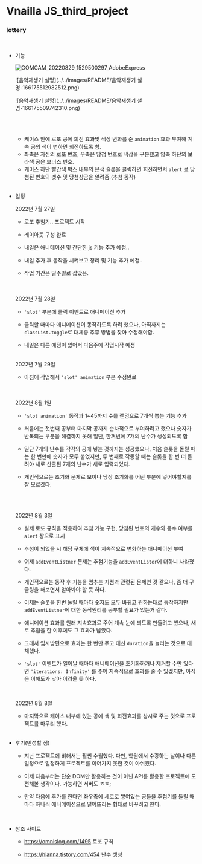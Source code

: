 <h1>Vnailla JS_third_project</h1>

<h3>lottery</h3>

<br>

* 기능

  ![GOMCAM_20220829_1529500297_AdobeExpress](../../images/README/GOMCAM_20220829_1529500297_AdobeExpress.gif)

  ![음악재생기 설명](../../images/README/음악재생기 설명-166175512982512.png)

  ![음악재생기 설명](../../images/README/음악재생기 설명-166175509742310.png)

  <br><br>

  * 케이스 안에 로또 공에  회전 효과및 색상 변화를 준 `animation` 효과 부여해 계속 공의 색이 변하면 회전하도록 함.
  *  좌측은 자신의 로또 번호, 우측은 당첨 번호로 색상을 구분했고 양측 하단의 보라색 공은 보너스 번호.
  * 케이스 하단 빨간색 박스 내부의 은색 슬롯을 클릭하면 회전하면서 `alert` 로 당첨된 번호의 갯수 및  당첨상금을 알려줌.(추첨 동작)<br><br>

* 일정

  2022년 7월 27일<br>

  * 로또 추첨기.. 프로젝트 시작

  * 레이아웃 구성 완료

  * 내일은 애니메이션 및 간단한 js 기능 추가 예정.. 

  * 내일 추가 후 동작을 시켜보고 정리 및 기능 추가 에정..

  * 작업 기간은 일주일로 잡았음. 

  <br>
  <br>
  2022년 7월 28일<br>

  * `'slot'` 부분에 클릭 이벤트로 애니메이션 추가

  * 클릭할 때마다 애니메이션이 동작하도록 하려 했으나, 아직까지는 `classList.toggle`로 대체중 추후 방법을 찾아 수정해야함.

  * 내일은 다른 예정이 있어서 다음주에 작업시작 예정<br><br>

  2022년 7월 29일<br>

  * 아침에 작업해서 `'slot' animation` 부분 수정완료

  <br>

  <br>

  2022년 8월 1일<br>

  * `'slot animation'` 동작과 1~45까지 수를 랜덤으로 7개씩 뽑는 기능 추가

  * 처음에는 첫번째 공부터 마지막 공까지 순차적으로 부여하려고 했으나 숫자가 반복되는 부분을 해결하지 못해 일단, 한꺼번에 7개의 난수가 생성되도록 함

  * 일단 7개의 난수를 각각의 공에 넣는 것까지는 성공했으나,  처음 슬롯을 돌릴 때는 한 번만에 숫자가 모두 붙었지만, 두 번째로 작동할 때는 슬롯을 한 번 더 돌려야 새로 산출된 7개의 난수가 새로 입력되었다.

  * 개인적으로는 초기화 문제로 보이나 당장 초기화를 어떤 부분에 넣어야할지를 잘 모르겠다.

  <br><br>

  2022년 8월 3일<br>

  * 실제 로또 규칙을 적용하여 추첨 기능 구현, 당첨된 번호의 개수와 등수 여부를 `alert` 창으로 표시

  * 추첨이 되었을 시 해당 구체에 색이 지속적으로 변화하는 애니메이션 부여

  * 어제 `addEventListner` 문제는 추첨기능을 `addEventLister`에 더하니 사라졌다. 

  * 개인적으로는 동작 후 기능을 멈추는 지점과 관련된 문제인 것 같으나, 좀 더 구글링을 해보면서 알아봐야 할 듯 하다. 

  * 이제는 슬롯을 한번 눌릴 때마다 숫자도 모두 바뀌고 원하는대로 동작하지만 `addEventListner`에 대한 동작원리를 공부할 필요가 있는거 같다. 

  * 애니메이션 효과를 원래 지속효과로 주어 계속 눈에 띄도록 만들려고 했으나, 새로 추첨을 한 이후에도 그 효과가 남았다.

  * 그래서 임시방편으로 효과는 한 번만 주고 대신 `duration`을 늘리는 것으로 대체했다. 

  * `'slot'` 이벤트가 일어날 때마다 애니메이션을 초기화하거나 제거할 수만 있다면 `'iterations: Infinity'` 를 주어 지속적으로 효과를 줄 수 있겠지만, 아직은 이해도가 낮아 어려울 듯 하다. <br>

  <br>

  2022년 8월 8일<br>

  * 마지막으로 케이스 내부에 있는 공에 색 및 회전효과를 상시로 주는 것으로 프로젝트를 마무리 했다.<br><br>

* 후기(반성할 점)

  * 지난 프로젝트에 비해서는 훨씬 수월했다. 다만, 학원에서 수강하는 날이나 다른 일정으로 일정하게 프로젝트를 이어가지 못한 것이 아쉬웠다.

  * 이제 다음부터는 단순 DOM만 활용하는 것이 아닌  API를 활용한 프로젝트에 도전해볼 생각이다. 가능하면 서버도 ㅎㅎ;

  * 만약 다음에 추가를 한다면 좌우측에 세로로 쌓여있는 공들을 추첨기를 돌릴 때마다 하나씩 애니메이션으로 떨어뜨리는 형태로 바꾸려고 한다.<br>

  <br>

* 참조 사이트

  * <a href="https://omnislog.com/1495">https://omnislog.com/1495</a> 로또 규칙

  * <a href="https://hianna.tistory.com/454">https://hianna.tistory.com/454</a> 난수 생성

  

  
